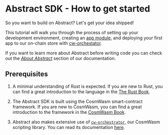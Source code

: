 # Abstract SDK - How to get started

So you want to build on Abstract? Let's get your idea shipped!

This tutorial will walk you through the process of setting up your development environment, creating an [app module](../framework/module_types.md#apps), and deploying your first app to our on-chain store with [cw-orchestator](https://github.com/AbstractSDK/cw-orchestrator).

If you want to learn more about Abstract before writing code you can check out the [*About Abstract*](../framework/abstract_sdk.md) section of our documentation.

## Prerequisites

1. A minimal understanding of Rust is expected. If you are new to Rust, you can find a great introduction to the language in the [The Rust Book](https://doc.rust-lang.org/book/).

2. The Abstract SDK is built using the CosmWasm smart-contract framework. If you are new to CosmWasm, you can find a great introduction to the framework in the [CosmWasm Book](https://book.cosmwasm.com/).

3. Abstract also makes extensive use of [`cw-orchestrator`](https://github.com/AbstractSDK/cw-orchestrator), our CosmWasm scripting library. You can read its documentation [here](https://orchestrator.abstract.money/).
